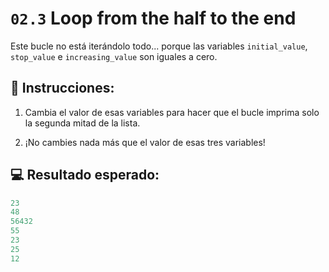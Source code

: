 
# `02.3` Loop from the half to the end

Este bucle no está iterándolo todo... porque las variables `initial_value`, `stop_value` e `increasing_value` son iguales a cero.

## 📝 Instrucciones:

1. Cambia el valor de esas variables para hacer que el bucle imprima solo la segunda mitad de la lista.

2. ¡No cambies nada más que el valor de esas tres variables!

## 💻 Resultado esperado:

```py
23
48
56432
55
23
25
12
```
